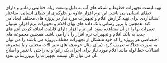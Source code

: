 تهیه لیست تجهیزات خطوط و شبکه های آب به دلیل وسعت زیاد، فعالیتی زمانبر و دارای خطای انسانی می باشد. این نرم افزار علاوه بر جلوگیری از خطای انسانی، ساختار استانداردی برای تهیه گزارش اقلام و تجهیزات مورد نیاز در پروژه های مختلف ایجاد می کند. همچنین با بروز رسانی بانک داده های بهای  اقلام و تجهیزات نرم افزار، میتوان تغییرات بها را در آن مشاهده نمود.
این نرم افزار دارای قابلیت اضافه کردن آیتم های جدید به بانک اقلام و تجهیزات نرم افزار را دارا می باشد. همچنین مجموعه های اختصاصی هر پروژه را که خود متشکل از تجهیزات مختلف پروژه می باشند را می توان به صورت جداگانه تعریف کرد، (برای مثال حوضچه های شیر الات مختلف و یا مجموعه اتصالات خط لوله مانند اقلام مورد نیاز برای اجرای یک زانو) و به راحتی با تغییر و اصلاح آن می توان کل لیست تجهیزات را بروزرسانی نمود.
